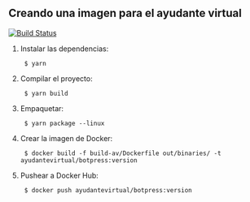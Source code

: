 ## Creando una imagen para el ayudante virtual

[![Build Status](https://travis-ci.com/ayudante-virtual/botpress.svg?branch=master)](https://travis-ci.com/ayudante-virtual/botpress)

1. Instalar las dependencias:

        $ yarn

2. Compilar el proyecto:

        $ yarn build

3. Empaquetar:

        $ yarn package --linux

4. Crear la imagen de Docker:

        $ docker build -f build-av/Dockerfile out/binaries/ -t ayudantevirtual/botpress:version

5. Pushear a Docker Hub:

        $ docker push ayudantevirtual/botpress:version
